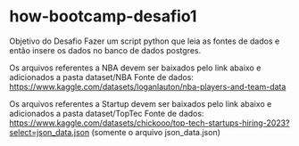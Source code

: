 # how-bootcamp-desafio1

Objetivo do Desafio
Fazer um script python que leia as fontes de dados e então insere os dados no banco de dados postgres.

Os arquivos referentes a NBA devem ser baixados pelo link abaixo e adicionados a pasta dataset/NBA
Fonte de dados:
https://www.kaggle.com/datasets/loganlauton/nba-players-and-team-data

Os arquivos referentes a Startup devem ser baixados pelo link abaixo e adicionados a pasta dataset/TopTec
Fonte de dados:
https://www.kaggle.com/datasets/chickooo/top-tech-startups-hiring-2023?select=json_data.json
(somente o arquivo json_data.json)
